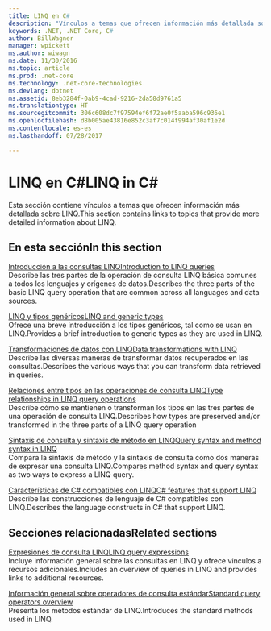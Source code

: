 ```yaml
---
title: LINQ en C#
description: "Vínculos a temas que ofrecen información más detallada sobre LINQ."
keywords: .NET, .NET Core, C#
author: BillWagner
manager: wpickett
ms.author: wiwagn
ms.date: 11/30/2016
ms.topic: article
ms.prod: .net-core
ms.technology: .net-core-technologies
ms.devlang: dotnet
ms.assetid: 8eb3284f-0ab9-4cad-9216-2da58d9761a5
ms.translationtype: HT
ms.sourcegitcommit: 306c608dc7f97594ef6f72ae0f5aaba596c936e1
ms.openlocfilehash: d8b005ae43816e852c3af7c014f994af30af1e2d
ms.contentlocale: es-es
ms.lasthandoff: 07/28/2017

---
```

# <a name="linq-in-c"></a><span data-ttu-id="cb23a-104">LINQ en C#</span><span class="sxs-lookup"><span data-stu-id="cb23a-104">LINQ in C#</span></span>
<span data-ttu-id="cb23a-105">Esta sección contiene vínculos a temas que ofrecen información más detallada sobre LINQ.</span><span class="sxs-lookup"><span data-stu-id="cb23a-105">This section contains links to topics that provide more detailed information about LINQ.</span></span>  
  
## <a name="in-this-section"></a><span data-ttu-id="cb23a-106">En esta sección</span><span class="sxs-lookup"><span data-stu-id="cb23a-106">In this section</span></span>  
 [<span data-ttu-id="cb23a-107">Introducción a las consultas LINQ</span><span class="sxs-lookup"><span data-stu-id="cb23a-107">Introduction to LINQ queries</span></span>](../programming-guide/concepts/linq/introduction-to-linq-queries.md)  
 <span data-ttu-id="cb23a-108">Describe las tres partes de la operación de consulta LINQ básica comunes a todos los lenguajes y orígenes de datos.</span><span class="sxs-lookup"><span data-stu-id="cb23a-108">Describes the three parts of the basic LINQ query operation that are common across all languages and data sources.</span></span>  
  
 [<span data-ttu-id="cb23a-109">LINQ y tipos genéricos</span><span class="sxs-lookup"><span data-stu-id="cb23a-109">LINQ and generic types</span></span>](../programming-guide/concepts/linq/linq-and-generic-types.md)  
 <span data-ttu-id="cb23a-110">Ofrece una breve introducción a los tipos genéricos, tal como se usan en LINQ.</span><span class="sxs-lookup"><span data-stu-id="cb23a-110">Provides a brief introduction to generic types as they are used in LINQ.</span></span>  
  
 [<span data-ttu-id="cb23a-111">Transformaciones de datos con LINQ</span><span class="sxs-lookup"><span data-stu-id="cb23a-111">Data transformations with LINQ</span></span>](../programming-guide/concepts/linq/data-transformations-with-linq.md)  
 <span data-ttu-id="cb23a-112">Describe las diversas maneras de transformar datos recuperados en las consultas.</span><span class="sxs-lookup"><span data-stu-id="cb23a-112">Describes the various ways that you can transform data retrieved in queries.</span></span>  
  
 [<span data-ttu-id="cb23a-113">Relaciones entre tipos en las operaciones de consulta LINQ</span><span class="sxs-lookup"><span data-stu-id="cb23a-113">Type relationships in LINQ query operations</span></span>](../programming-guide/concepts/linq/type-relationships-in-linq-query-operations.md)  
 <span data-ttu-id="cb23a-114">Describe cómo se mantienen o transforman los tipos en las tres partes de una operación de consulta LINQ.</span><span class="sxs-lookup"><span data-stu-id="cb23a-114">Describes how types are preserved and/or transformed in the three parts of a LINQ query operation</span></span>  
  
 [<span data-ttu-id="cb23a-115">Sintaxis de consulta y sintaxis de método en LINQ</span><span class="sxs-lookup"><span data-stu-id="cb23a-115">Query syntax and method syntax in LINQ</span></span>](../programming-guide/concepts/linq/query-syntax-and-method-syntax-in-linq.md)  
 <span data-ttu-id="cb23a-116">Compara la sintaxis de método y la sintaxis de consulta como dos maneras de expresar una consulta LINQ.</span><span class="sxs-lookup"><span data-stu-id="cb23a-116">Compares method syntax and query syntax as two ways to express a LINQ query.</span></span>  
  
 [<span data-ttu-id="cb23a-117">Características de C# compatibles con LINQ</span><span class="sxs-lookup"><span data-stu-id="cb23a-117">C# features that support LINQ</span></span>](../programming-guide/concepts/linq/features-that-support-linq.md)  
 <span data-ttu-id="cb23a-118">Describe las construcciones de lenguaje de C# compatibles con LINQ.</span><span class="sxs-lookup"><span data-stu-id="cb23a-118">Describes the language constructs in C# that support LINQ.</span></span>  
   
## <a name="related-sections"></a><span data-ttu-id="cb23a-119">Secciones relacionadas</span><span class="sxs-lookup"><span data-stu-id="cb23a-119">Related sections</span></span>  
 [<span data-ttu-id="cb23a-120">Expresiones de consulta LINQ</span><span class="sxs-lookup"><span data-stu-id="cb23a-120">LINQ query expressions</span></span>](../programming-guide/linq-query-expressions/index.md)  
 <span data-ttu-id="cb23a-121">Incluye información general sobre las consultas en LINQ y ofrece vínculos a recursos adicionales.</span><span class="sxs-lookup"><span data-stu-id="cb23a-121">Includes an overview of queries in LINQ and provides links to additional resources.</span></span>  
  
 [<span data-ttu-id="cb23a-122">Información general sobre operadores de consulta estándar</span><span class="sxs-lookup"><span data-stu-id="cb23a-122">Standard query operators overview</span></span>](../programming-guide/concepts/linq/standard-query-operators-overview.md)  
 <span data-ttu-id="cb23a-123">Presenta los métodos estándar de LINQ.</span><span class="sxs-lookup"><span data-stu-id="cb23a-123">Introduces the standard methods used in LINQ.</span></span>  
  


